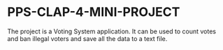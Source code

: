 # PPS-CLAP-4-MINI-PROJECT
The project is a Voting System application. It can be used to count votes and ban illegal voters and save all the data to a text file.
